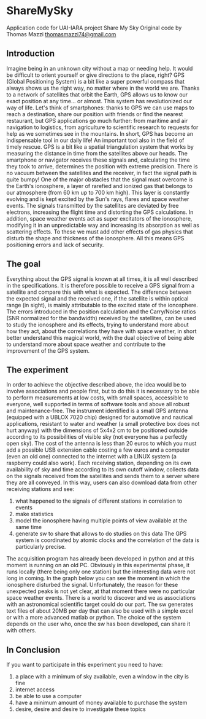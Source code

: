 # ShareMySky
Application code for UAI-IARA project Share My Sky 
Original code by Thomas Mazzi  thomasmazzi74@gmail.com 

## Introduction
Imagine being in an unknown city without a map or needing help.
It would be difficult to orient yourself or give directions to the place,
right? GPS (Global Positioning System) is a bit like a super
powerful compass that always shows us the right way, no matter where in the world
we are. Thanks to a network of satellites that orbit the Earth, GPS
allows us to know our exact position at any time... or
almost. This system has revolutionized our way of life. Let's think
of smartphones: thanks to GPS we can use maps to reach a
destination, share our position with friends or find the
nearest restaurant, but GPS applications go much further: from
maritime and air navigation to logistics, from agriculture to
scientific research to requests for help as we sometimes see in the
mountains. In short, GPS has become an indispensable tool in
our daily life! An important tool also in the field of timely rescue.
GPS is a bit like a spatial triangulation system that works by
measuring the distance in time from the satellites above our heads. The
smartphone or navigator receives these signals and, calculating the time they
took to arrive, determines the position with extreme
precision.
There is no vacuum between the satellites and the receiver, in fact the signal path is
quite bumpy! One of the major obstacles that the signal must
overcome is the Earth's ionosphere, a layer of rarefied and ionized gas that
belongs to our atmosphere (from 60 km up to 700 km high). This
layer is constantly evolving and is kept excited by the Sun's rays,
flares and space weather events. The signals transmitted by the satellites
are deviated by free electrons, increasing the flight time and distorting
the GPS calculations. In addition, space weather events act as super
excitators of the ionosphere, modifying it in an unpredictable way and
increasing its absorption as well as scattering effects. To these
we must add other effects of gas physics that disturb the shape and
thickness of the ionosphere.
All this means GPS positioning errors and lack of
security.

## The goal
Everything about the GPS signal is known at all times, it is all well described in the
specifications. It is therefore possible to receive a GPS signal from a satellite and
compare this with what is expected. The difference between the expected signal
and the received one, if the satellite is within optical range (in sight), is mainly attributable
to the excited state of the ionosphere. The errors introduced in the
position calculation and the Carry/Noise ratios (SNR normalized for
the bandwidth) received by the satellites, can be used to
study the ionosphere and its effects, trying to understand more about how
they act, about the correlations they have with space weather, in short
better understand this magical world, with the dual objective of being able to
understand more about space weather and contribute to the improvement of the
GPS system.

## The experiment
In order to achieve the objective described above, the idea would be to
involve associations and people first, but to do this it is necessary to be able to perform measurements 
at low costs, with small spaces, accessible to
everyone, well supported in terms of software tools and above all robust and maintenance-free.
The instrument identified is a small GPS antenna (equipped with a UBLOX
7020 chip) designed for automotive and nautical applications, resistant to water and
weather (a small protective box does not hurt anyway) with the
dimensions of 5x4x2 cm to be positioned outside according to its
possibilities of visible sky (not everyone has a perfectly open sky).
The cost of the antenna is less than 20 euros to which you must add a
possible USB extension cable costing a few euros and a computer (even an
old one) connected to the internet with a LINUX system (a
raspberry could also work).
Each receiving station, depending on its own availability of sky
and time according to its own cutoff window, collects data on the signals
received from the satellites and sends them to a server where they are all conveyed.
In this way, users can also download data from other receiving stations and see:

1. what happened to the signals of different stations in correlation to events
2. make statistics
3. model the ionosphere having multiple points of view available at the same time
4. generate sw to share that allows to do studies on this data
The GPS system is coordinated by atomic clocks and the correlation of the data is
particularly precise.

The acquisition program has already been developed in python and at this
moment is running on an old PC. Obviously in this experimental
phase, it runs locally (there being only one station) but the
interesting data were not long in coming. In the graph below you can see the
moment in which the ionosphere disturbed the signal. Unfortunately, the
reason for these unexpected peaks is not yet clear, at that moment there were
no particular space weather events. There is a world to discover and we as
associations with an astronomical scientific target could do our part.
The sw generates text files of about 20MB per day that can also be used
with a simple excel or with a more advanced matlab or python. The choice of
the system depends on the user who, once the sw has been developed, can share it
with others.

## In Conclusion
If you want to participate in this experiment you need to have:
1. a place with a minimum of sky available, even a
window in the city is fine
2. internet access
3. be able to use a computer
4. have a minimum amount of money available to purchase the system
5. desire, desire and desire to investigate these topics

